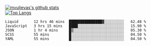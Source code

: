 [![mvuljevas's github stats](https://github-readme-stats.vercel.app/api?username=mvuljevas&show_icons=true&theme=dracula)](https://www.mvuljevas.com)
<br>
[![Top Langs](https://github-readme-stats.vercel.app/api/top-langs/?username=mvuljevas&theme=dracula)](https://www.mvuljevas.com)

<!--START_SECTION:waka-->
```text
Liquid       12 hrs 46 mins  ███████████████▓░░░░░░░░░   62.48 % 
JavaScript   3 hrs 15 mins   ████░░░░░░░░░░░░░░░░░░░░░   15.90 % 
JSON         1 hr 4 mins     █▒░░░░░░░░░░░░░░░░░░░░░░░   05.30 % 
SCSS         55 mins         █░░░░░░░░░░░░░░░░░░░░░░░░   04.50 % 
YAML         55 mins         █░░░░░░░░░░░░░░░░░░░░░░░░   04.50 % 
```
<!--END_SECTION:waka-->
